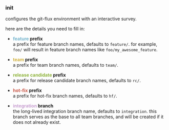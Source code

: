 
### init

configures the git-flux environment with an interactive survey.

here are the details you need to fill in:

- **<span style="color: #72b3cc">feature</span> prefix**  
  a prefix for feature branch names, defaults to `feature/`. 
  for example, `foo/` will result in feature branch names like `foo/my_awesome_feature`.

- **<span style="color: #d0b03c">team</span> prefix**  
  a prefix for team branch names, defaults to `team/`.

- **<span style="color: #8eb33b">release candidate</span> prefix**  
  a prefix for release candidate branch names, defaults to `rc/`.

- **<span style="color: #c75646">hot-fix</span> prefix**  
  a prefix for hot-fix branch names, defaults to `hf/`.

- **<span style="color: #c8a0d1">integration</span> branch**  
  the long-lived integration branch name, defaults to `integration`. 
  this branch serves as the base to all team branches, and will be created if it does not already exist.
 